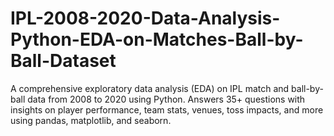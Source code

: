 # IPL-2008-2020-Data-Analysis-Python-EDA-on-Matches-Ball-by-Ball-Dataset
A comprehensive exploratory data analysis (EDA) on IPL match and ball-by-ball data from 2008 to 2020 using Python. Answers 35+ questions with insights on player performance, team stats, venues, toss impacts, and more using pandas, matplotlib, and seaborn.
